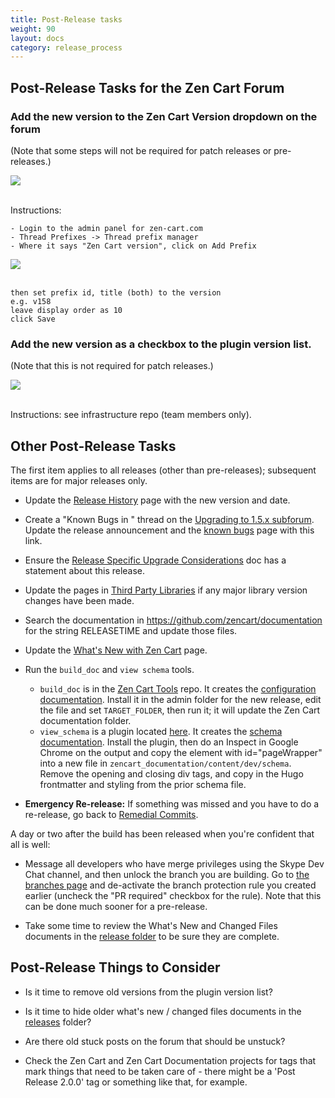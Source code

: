 ```yaml
---
title: Post-Release tasks 
weight: 90
layout: docs
category: release_process
---
```


## Post-Release Tasks for the Zen Cart Forum 

### Add the new version to the Zen Cart Version dropdown on the forum

(Note that some steps will not be required for patch releases or pre-releases.)

<img src="/images/forum_version_selection.png"> 
<br><br>

Instructions: 
```
- Login to the admin panel for zen-cart.com
- Thread Prefixes -> Thread prefix manager 
- Where it says "Zen Cart version", click on Add Prefix 
```

<img src="/images/thread_prefix_manager.png"> 
<br><br>

```
then set prefix id, title (both) to the version 
e.g. v158
leave display order as 10 
click Save
```

### Add the new version as a checkbox to the plugin version list. 

(Note that this is not required for patch releases.)

<img src="/images/plugin_version_selection.png"> 
<br><br>

Instructions: see infrastructure repo (team members only). 

## Other Post-Release Tasks 

The first item applies to all releases (other than pre-releases); subsequent items are for major releases only. 

- Update the [Release History](/user/about_us/release_history/) page with the new version and date.

- Create a "Known Bugs in <release>" thread on the [Upgrading to 1.5.x subforum](https://www.zen-cart.com/forumdisplay.php?156-Upgrading-to-1-5-x).   Update the release announcement and the [known bugs](/user/about_us/known_bugs/) page with this link.

- Ensure the [Release Specific Upgrade Considerations](/user/upgrading/release_specific_upgrade_considerations/) doc has a statement about this release.

- Update the pages in [Third Party Libraries](/dev/libraries/) if any major library version changes have been made.

- Search the documentation in https://github.com/zencart/documentation for the string RELEASETIME and update those files.

- Update the [What's New with Zen Cart](/user/about_us/whats_new/) page.

- Run the `build_doc` and `view schema` tools.
   - `build_doc` is in the [Zen Cart Tools](https://github.com/scottcwilson/zencart_tools) repo.  It creates the [configuration documentation](https://docs.zen-cart.com/user/admin_pages/configuration/).  Install it in the admin folder for the new release, edit the file and set `TARGET_FOLDER`, then run it; it will update the Zen Cart documentation folder. 
   - `view_schema` is a plugin located [here](https://www.zen-cart.com/downloads.php?do=file&id=2270). It creates the [schema documentation](https://docs.zen-cart.com/dev/schema/).  Install the plugin, then do an Inspect in Google Chrome on the output and copy the element with id="pageWrapper" into a new file in `zencart_documentation/content/dev/schema`.  Remove the opening and closing div tags, and copy in the Hugo frontmatter and styling from the prior schema file.

- **Emergency Re-release:** If something was missed and you have to do a re-release, go back to [Remedial Commits](/dev/release_process/release_tagging/#possible-remedial-commits). 

A day or two after the build has been released when you're confident that all is well: 

- Message all developers who have merge privileges using the Skype Dev Chat channel, and then unlock the branch you are building.  Go to [the branches page](https://github.com/zencart/zencart/settings/branches) and de-activate the branch protection rule you created earlier (uncheck the "PR required" checkbox for the rule).  Note that this can be done much sooner for a pre-release. 

- Take some time to review the What's New and Changed Files documents in the [release folder](/release) to be sure they are complete. 

## Post-Release Things to Consider 

- Is it time to remove old versions from the plugin version list?

- Is it time to hide older what's new / changed files documents in the [releases](/releases) folder? 

- Are there old stuck posts on the forum that should be unstuck? 

- Check the Zen Cart and Zen Cart Documentation projects for tags that mark things that need to be taken care of - there might be a 'Post Release 2.0.0' tag or something like that, for example. 


